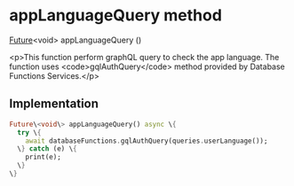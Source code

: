 


# appLanguageQuery method








[Future](https:api.flutter.dev/flutter/dart-async/Future-class.html)&lt;void\> appLanguageQuery
()





\<p\>This function perform graphQL query to check the app language.
The function uses \<code\>gqlAuthQuery\</code\> method provided by Database Functions Services.\</p\>



## Implementation

```dart
Future\<void\> appLanguageQuery() async \{
  try \{
    await databaseFunctions.gqlAuthQuery(queries.userLanguage());
  \} catch (e) \{
    print(e);
  \}
\}
```







